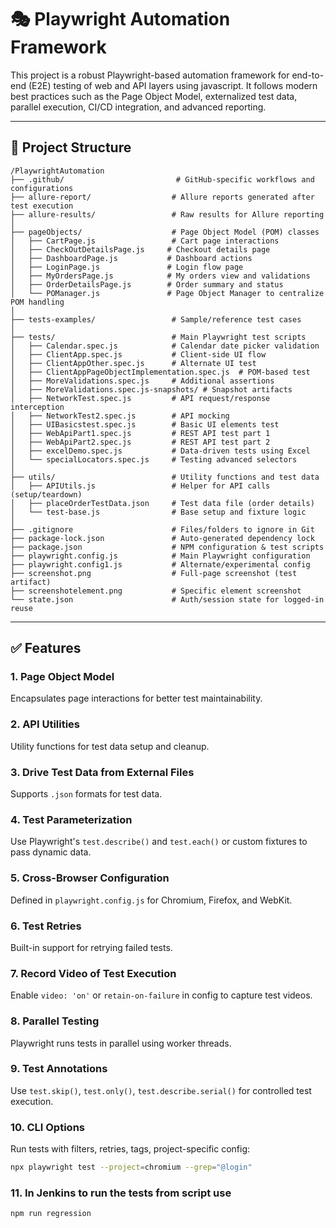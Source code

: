 # 🎭 Playwright Automation Framework

This project is a robust Playwright-based automation framework for end-to-end (E2E) testing of web and API layers using javascript. It follows modern best practices such as the Page Object Model, externalized test data, parallel execution, CI/CD integration, and advanced reporting.

---

## 📂 Project Structure

```
/PlaywrightAutomation
├── .github/                         # GitHub-specific workflows and configurations
├── allure-report/                  # Allure reports generated after test execution
├── allure-results/                 # Raw results for Allure reporting
│
├── pageObjects/                    # Page Object Model (POM) classes
│   ├── CartPage.js                 # Cart page interactions
│   ├── CheckOutDetailsPage.js     # Checkout details page
│   ├── DashboardPage.js           # Dashboard actions
│   ├── LoginPage.js               # Login flow page
│   ├── MyOrdersPage.js            # My orders view and validations
│   ├── OrderDetailsPage.js        # Order summary and status
│   └── POManager.js               # Page Object Manager to centralize POM handling
│
├── tests-examples/                 # Sample/reference test cases
│
├── tests/                          # Main Playwright test scripts
│   ├── Calendar.spec.js            # Calendar date picker validation
│   ├── ClientApp.spec.js           # Client-side UI flow
│   ├── ClientAppOther.spec.js      # Alternate UI test
│   ├── ClientAppPageObjectImplementation.spec.js  # POM-based test
│   ├── MoreValidations.spec.js     # Additional assertions
│   ├── MoreValidations.spec.js-snapshots/ # Snapshot artifacts
│   ├── NetworkTest.spec.js         # API request/response interception
│   ├── NetworkTest2.spec.js        # API mocking
│   ├── UIBasicstest.spec.js        # Basic UI elements test
│   ├── WebApiPart1.spec.js         # REST API test part 1
│   ├── WebApiPart2.spec.js         # REST API test part 2
│   ├── excelDemo.spec.js           # Data-driven tests using Excel
│   └── specialLocators.spec.js     # Testing advanced selectors
│
├── utils/                          # Utility functions and test data
│   ├── APIUtils.js                 # Helper for API calls (setup/teardown)
│   ├── placeOrderTestData.json     # Test data file (order details)
│   └── test-base.js                # Base setup and fixture logic
│
├── .gitignore                      # Files/folders to ignore in Git
├── package-lock.json               # Auto-generated dependency lock
├── package.json                    # NPM configuration & test scripts
├── playwright.config.js            # Main Playwright configuration
├── playwright.config1.js           # Alternate/experimental config
├── screenshot.png                  # Full-page screenshot (test artifact)
├── screenshotelement.png           # Specific element screenshot
└── state.json                      # Auth/session state for logged-in reuse
```

---

## ✅ Features

### 1. Page Object Model
Encapsulates page interactions for better test maintainability.  

### 2. API Utilities
Utility functions for test data setup and cleanup.

### 3. Drive Test Data from External Files
Supports `.json` formats for test data.  

### 4. Test Parameterization
Use Playwright's `test.describe()` and `test.each()` or custom fixtures to pass dynamic data.  

### 5. Cross-Browser Configuration
Defined in `playwright.config.js` for Chromium, Firefox, and WebKit.  

### 6. Test Retries
Built-in support for retrying failed tests.

### 7. Record Video of Test Execution
Enable `video: 'on'` or `retain-on-failure` in config to capture test videos.

### 8. Parallel Testing
Playwright runs tests in parallel using worker threads.  

### 9. Test Annotations
Use `test.skip()`, `test.only()`, `test.describe.serial()` for controlled test execution.

### 10. CLI Options
Run tests with filters, retries, tags, project-specific config:
```bash
npx playwright test --project=chromium --grep="@login"
```

### 11. In Jenkins to run the tests from script use
```
npm run regression
```
